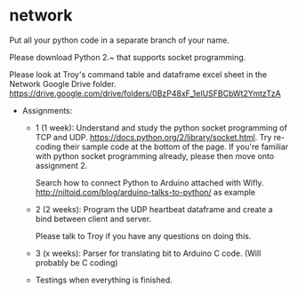 # network
Put all your python code in a separate branch of your name.

Please download Python 2.~ that supports socket programming.

Please look at Troy's command table and dataframe excel sheet in the Network Google Drive folder. https://drive.google.com/drive/folders/0BzP48xF_1eIUSFBCbWt2YmtzTzA
- Assignments:
  - 1 (1 week): Understand and study the python socket programming of TCP and UDP. https://docs.python.org/2/library/socket.html. Try re-coding their sample code at the bottom of the page. If you're familiar with python socket programming already, please then move onto assignment 2.
  
    Search how to connect Python to Arduino attached with Wifly. http://niltoid.com/blog/arduino-talks-to-python/ as example
  - 2 (2 weeks): Program the UDP heartbeat dataframe and create a bind between client and server.
  
    Please talk to Troy if you have any questions on doing this.
  - 3 (x weeks): Parser for translating bit to Arduino C code. (Will probably be C coding)
  - Testings when everything is finished.
